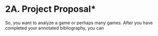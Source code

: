 # 2A. Project Proposal\*

So, you want to analyze a game or perhaps many games. After you have completed your annotated bibliography, you can&#x20;
